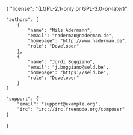 {
    "license": "(LGPL-2.1-only or GPL-3.0-or-later)"

    "authors": [
        {
            "name": "Nils Adermann",
            "email": "naderman@naderman.de",
            "homepage": "http://www.naderman.de",
            "role": "Developer"
        },
        {
            "name": "Jordi Boggiano",
            "email": "j.boggiano@seld.be",
            "homepage": "https://seld.be",
            "role": "Developer"
        }
    ]

    "support": {
        "email": "support@example.org",
        "irc": "irc://irc.freenode.org/composer"
    }
}
